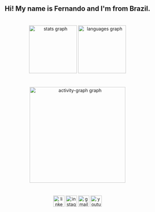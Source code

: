 <br clear="both">

<h2 align="center">Hi! My name is Fernando and I'm from Brazil.</h2>

###

<br clear="both">

<div align="center">
  <img src="https://github-readme-stats.vercel.app/api?username=FernandoBMSouza&hide_title=true&hide_rank=false&show_icons=true&include_all_commits=true&count_private=true&disable_animations=false&theme=github_dark&locale=en&hide_border=true" height="150" alt="stats graph"  />
  <img src="https://github-readme-stats.vercel.app/api/top-langs?username=FernandoBMSouza&locale=en&hide_title=true&layout=compact&card_width=320&langs_count=8&theme=github_dark&hide_border=true" height="150" alt="languages graph"  />
</div>

###

<br clear="both">

<div align="center">
  <img src="https://github-readme-activity-graph.vercel.app/graph?username=FernandoBMSouza&radius=16&theme=github-dark&area=true&order=5&hide_border=true&hide_title=true" height="300" alt="activity-graph graph"  />
</div>

###

<br clear="both">

<div align="center">
  <img src="https://img.shields.io/static/v1?message=LinkedIn&logo=linkedin&label=&color=0077B5&logoColor=white&labelColor=&style=for-the-badge" height="35" alt="linkedin logo"  />
  <img src="https://img.shields.io/static/v1?message=Instagram&logo=instagram&label=&color=E4405F&logoColor=white&labelColor=&style=for-the-badge" height="35" alt="instagram logo"  />
  <img src="https://img.shields.io/static/v1?message=Gmail&logo=gmail&label=&color=D14836&logoColor=white&labelColor=&style=for-the-badge" height="35" alt="gmail logo"  />
  <img src="https://img.shields.io/static/v1?message=Youtube&logo=youtube&label=&color=FF0000&logoColor=white&labelColor=&style=for-the-badge" height="35" alt="youtube logo"  />
</div>

###